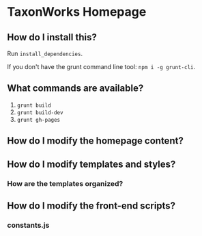 # TaxonWorks Homepage

## How do I install this?
Run `install_dependencies`.

If you don't have the grunt command line tool:
`npm i -g grunt-cli`.

## What commands are available?
1. `grunt build`
1. `grunt build-dev`
1. `grunt gh-pages`

## How do I modify the homepage content?

## How do I modify templates and styles?

### How are the templates organized?

## How do I modify the front-end scripts?

### constants.js
